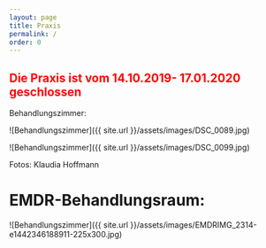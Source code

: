 ```yaml
---
layout: page
title: Praxis
permalink: /
order: 0
---
```

## <span style="color: red">Die Praxis ist vom 14.10.2019- 17.01.2020 geschlossen</span>
Behandlungszimmer:

![Behandlungszimmer]({{ site.url }}/assets/images/DSC_0089.jpg)

![Behandlungszimmer]({{ site.url }}/assets/images/DSC_0099.jpg)

Fotos: Klaudia Hoffmann

# EMDR-Behandlungsraum:

![Behandlungszimmer]({{ site.url }}/assets/images/EMDRIMG_2314-e1442346188911-225x300.jpg)
